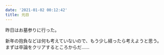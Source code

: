 ```yaml
---
date: '2021-01-02 00:12:42'
title: 元日
---
```


昨日はお墓参りに行った。

新年の抱負などは何も考えていないので、もう少し経ったら考えようと思う。
まずは卒論をクリアするところからだ……